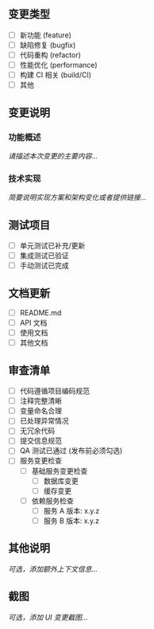 ## 变更类型

- [ ] 新功能 (feature)
- [ ] 缺陷修复 (bugfix)
- [ ] 代码重构 (refactor)
- [ ] 性能优化 (performance)
- [ ] 构建 CI 相关 (build/CI)
- [ ] 其他

## 变更说明

### 功能概述

_请描述本次变更的主要内容..._

### 技术实现

_简要说明实现方案和架构变化或者提供链接..._

## 测试项目

- [ ] 单元测试已补充/更新
- [ ] 集成测试已验证
- [ ] 手动测试已完成

## 文档更新

- [ ] README.md
- [ ] API 文档
- [ ] 使用文档
- [ ] 其他文档

## 审查清单

- [ ] 代码遵循项目编码规范
- [ ] 注释完整清晰
- [ ] 变量命名合理
- [ ] 已处理异常情况
- [ ] 无冗余代码
- [ ] 提交信息规范
- [ ] QA 测试已通过 (发布前必须勾选)
- [ ] 服务变更检查
  - [ ] 基础服务变更检查
    - [ ] 数据库变更
    - [ ] 缓存变更
  - [ ] 依赖服务检查
    - [ ] 服务 A 版本: x.y.z
    - [ ] 服务 B 版本: x.y.z

## 其他说明

_可选，添加额外上下文信息..._

## 截图

_可选，添加 UI 变更截图..._
